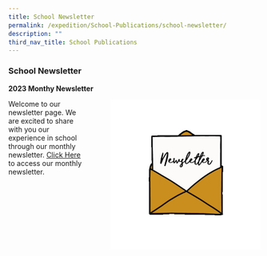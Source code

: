 ```yaml
---
title: School Newsletter
permalink: /expedition/School-Publications/school-newsletter/
description: ""
third_nav_title: School Publications
---
```

### School Newsletter
**2023 Monthy Newsletter**

 <img src="/images/Newsletter.gif" style="width:300px;height:300px;margin-left:50px;" align="right">Welcome to our newsletter page. We are excited to share with you our experience in school through our monthly newsletter.  [Click Here](https://heyzine.com/flip-book/XNPSXperience_Sept2023)  to access our monthly newsletter.
